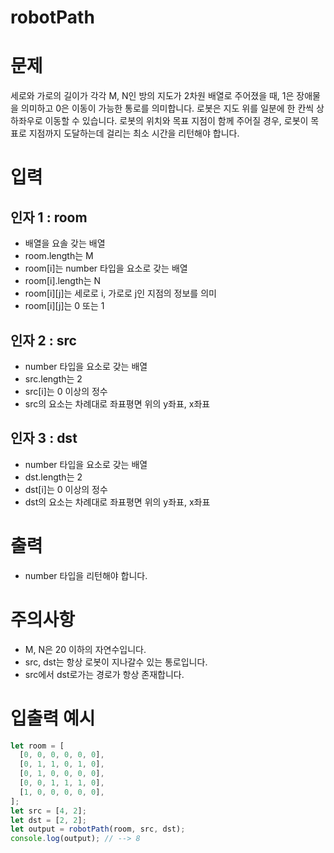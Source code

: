 robotPath
===

문제
===
세로와 가로의 길이가 각각 M, N인 방의 지도가 2차원 배열로 주어졌을 때, 1은 장애물을 의미하고 0은 이동이 가능한 통로를 의미합니다. 로봇은 지도 위를 일분에 한 칸씩 상하좌우로 이동할 수 있습니다. 로봇의 위치와 목표 지점이 함께 주어질 경우, 로봇이 목표로 지점까지 도달하는데 걸리는 최소 시간을 리턴해야 합니다.

입력
===
## 인자 1 : room
* 배열을 요솔 갖는 배열
* room.length는 M
* room[i]는 number 타입을 요소로 갖는 배열
* room[i].length는 N
* room[i][j]는 세로로 i, 가로로 j인 지점의 정보를 의미
* room[i][j]는 0 또는 1

## 인자 2 : src
* number 타입을 요소로 갖는 배열
* src.length는 2
* src[i]는 0 이상의 정수
* src의 요소는 차례대로 좌표평면 위의 y좌표, x좌표

## 인자 3 : dst
* number 타입을 요소로 갖는 배열
* dst.length는 2
* dst[i]는 0 이상의 정수
* dst의 요소는 차례대로 좌표평면 위의 y좌표, x좌표

출력
===
* number 타입을 리턴해야 합니다.

주의사항
===
* M, N은 20 이하의 자연수입니다.
* src, dst는 항상 로봇이 지나갈수 있는 통로입니다.
* src에서 dst로가는 경로가 항상 존재합니다.

입출력 예시
===
```javascript
let room = [
  [0, 0, 0, 0, 0, 0],
  [0, 1, 1, 0, 1, 0],
  [0, 1, 0, 0, 0, 0],
  [0, 0, 1, 1, 1, 0],
  [1, 0, 0, 0, 0, 0],
];
let src = [4, 2];
let dst = [2, 2];
let output = robotPath(room, src, dst);
console.log(output); // --> 8
```